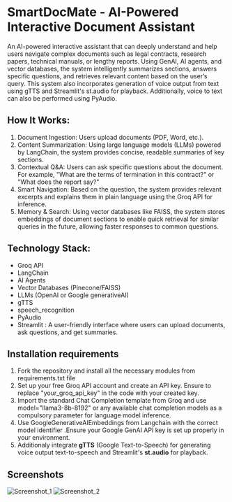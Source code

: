 # SmartDocMate - AI-Powered Interactive Document Assistant

An AI-powered interactive assistant that can deeply understand and help users navigate complex documents such as legal contracts, research papers, technical manuals, or lengthy reports. Using GenAI, AI agents, and vector databases, the system intelligently summarizes sections, answers specific questions, and retrieves relevant content based on the user’s query. This system also incorporates generation of voice output from text using gTTS and Streamlit's st.audio for playback.  Additionally, voice to text can also be performed using PyAudio. 

## How It Works:

1. Document Ingestion: Users upload documents (PDF, Word, etc.).
2. Content Summarization: Using large language models (LLMs) powered by LangChain, the system provides concise, readable summaries of key sections.
3. Contextual Q&A: Users can ask specific questions about the document. For example, "What are the terms of termination in this contract?" or "What does the report say?"
4. Smart Navigation: Based on the question, the system provides relevant excerpts and explains them in plain language using the Groq API for inference.
5. Memory & Search: Using vector databases like FAISS, the system stores embeddings of document sections to enable quick retrieval for similar queries in the future, allowing faster responses to common questions.

## Technology Stack:
 - Groq API
 - LangChain
 - AI Agents
 - Vector Databases (Pinecone/FAISS)
 - LLMs (OpenAI or Google generativeAI)
 - gTTS
 - speech_recognition 
 - PyAudio
 - Streamlit : A user-friendly interface where users can upload documents, ask questions, and get summaries.

## Installation requirements

1. Fork the repository and install all the necessary modules from requirements.txt file
2. Set up your free Groq API account and create an API key. Ensure to replace "your_groq_api_key" in the code with your created key.
3. Import the standard Chat Completion template from Groq and use model="llama3-8b-8192" or any available chat completion models as a compulsory parameter for language model inference.
4. Use GoogleGenerativeAIEmbeddings from Langchain with the correct model identifier .Ensure your Google GenAI API key is set up properly in your environment.
5. Additionaly integrate **gTTS** (Google Text-to-Speech) for generating voice output text-to-speech and Streamlit's **st.audio** for playback.

## Screenshots
![Screenshot_1](https://github.com/user-attachments/assets/18c004e3-9275-45d4-8f42-ff572383221b)
![Screenshot_2](https://github.com/user-attachments/assets/433b46a5-ae2f-4805-825c-babac5a98246)

